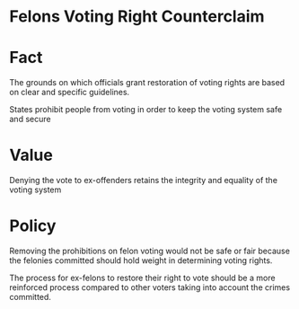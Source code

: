 # Felons Voting Right Counterclaim

# Fact

The grounds on which officials grant restoration of voting rights are based on clear and specific guidelines.

States prohibit people from voting in order to keep the voting system safe and secure

# Value

Denying the vote to ex-offenders retains the integrity and equality of the voting system

# Policy

Removing the prohibitions on felon voting would not be safe or fair because the felonies committed should hold weight in determining voting rights.

The process for ex-felons to restore their right to vote should be a more reinforced process compared to other voters taking into account the crimes committed.